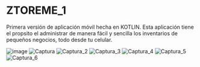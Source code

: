 # ZTOREME_1

Primera versión de aplicación móvil hecha en KOTLIN.
Esta aplicación tiene el propsito el administrar de manera fácil y sencilla
los inventarios de pequeños negocios, todo desde tu celular.

![image](https://user-images.githubusercontent.com/33666987/146694162-5dcb193b-3a3f-45b4-8314-ce4064982da6.png) ![Captura](https://user-images.githubusercontent.com/33666987/146694183-c4b19d34-fb5f-427e-bc5e-b0b0b43f192d.PNG) ![Captura_2](https://user-images.githubusercontent.com/33666987/146694188-7dc186cb-8586-4979-96c1-62addfad7ce0.PNG) ![Captura_3](https://user-images.githubusercontent.com/33666987/146694192-597adabc-91c7-4509-a149-9cb7ced2f5cb.PNG) ![Captura_4](https://user-images.githubusercontent.com/33666987/146694194-7e8e620e-0aa0-4dd7-93a1-effe91c6c4f7.PNG) ![Captura_5](https://user-images.githubusercontent.com/33666987/146694197-3256af98-17c1-45ac-9874-6b35f54fca86.PNG) ![Captura_6](https://user-images.githubusercontent.com/33666987/146694199-946bfe9f-4d9e-45bb-bcfc-5ab0faa2ea1b.PNG)
